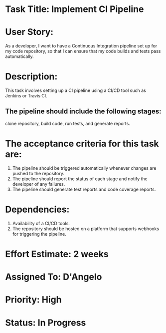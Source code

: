 # Task Title: Implement CI Pipeline

# User Story: 
As a developer, I want to have a Continuous Integration pipeline set up for my code repository, so that I can ensure that my code builds and tests pass automatically.

# Description: 
This task involves setting up a CI pipeline using a CI/CD tool such as Jenkins or Travis CI. 
## The pipeline should include the following stages: 
clone repository, build code, run tests, and generate reports. 

# The acceptance criteria for this task are:

1. The pipeline should be triggered automatically whenever changes are pushed to the repository.
2. The pipeline should report the status of each stage and notify the developer of any failures.
3. The pipeline should generate test reports and code coverage reports.
# Dependencies:

1. Availability of a CI/CD tools.
2. The repository should be hosted on a platform that supports webhooks for triggering the pipeline.
# Effort Estimate: 2 weeks

# Assigned To: D'Angelo

# Priority: High

# Status: In Progress
